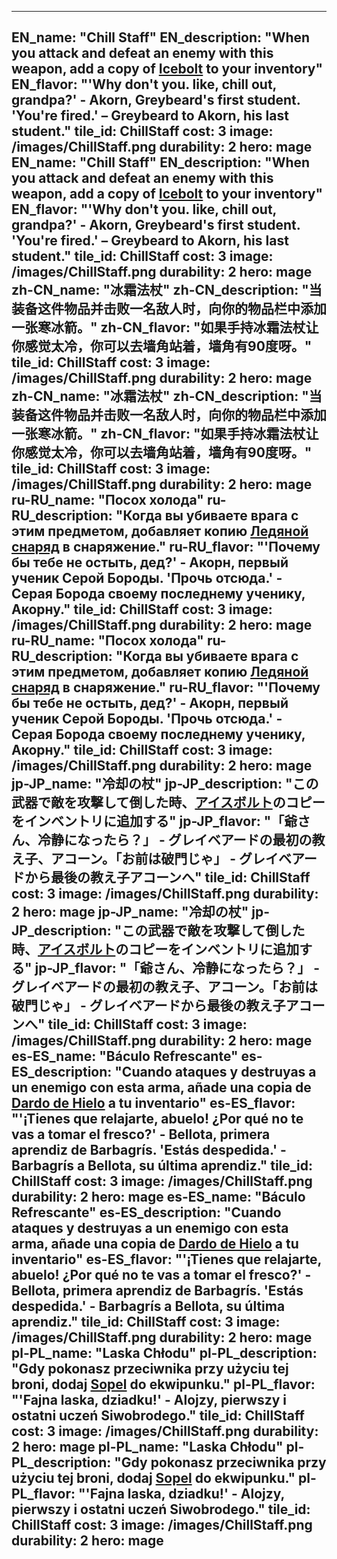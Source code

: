 ---

EN_name: "Chill Staff"
EN_description: "When you attack and defeat an enemy with this weapon, add a copy of <a href = '../en/abilities#Icebolt'>Icebolt</a> to your inventory"
EN_flavor: "'Why don't you. like, chill out, grandpa?' - Akorn, Greybeard's first student.   'You're fired.' – Greybeard to Akorn, his last student."
tile_id: ChillStaff
cost: 3
image: /images/ChillStaff.png
durability: 2
hero: mage
EN_name: "Chill Staff"
EN_description: "When you attack and defeat an enemy with this weapon, add a copy of <a href = '../en/abilities#Icebolt'>Icebolt</a> to your inventory"
EN_flavor: "'Why don't you. like, chill out, grandpa?' - Akorn, Greybeard's first student.   'You're fired.' – Greybeard to Akorn, his last student."
tile_id: ChillStaff
cost: 3
image: /images/ChillStaff.png
durability: 2
hero: mage
zh-CN_name: "冰霜法杖"
zh-CN_description: "当装备这件物品并击败一名敌人时，向你的物品栏中添加一张寒冰箭。"
zh-CN_flavor: "如果手持冰霜法杖让你感觉太冷，你可以去墙角站着，墙角有90度呀。"
tile_id: ChillStaff
cost: 3
image: /images/ChillStaff.png
durability: 2
hero: mage
zh-CN_name: "冰霜法杖"
zh-CN_description: "当装备这件物品并击败一名敌人时，向你的物品栏中添加一张寒冰箭。"
zh-CN_flavor: "如果手持冰霜法杖让你感觉太冷，你可以去墙角站着，墙角有90度呀。"
tile_id: ChillStaff
cost: 3
image: /images/ChillStaff.png
durability: 2
hero: mage
ru-RU_name: "Посох холода"
ru-RU_description: "Когда вы убиваете врага с этим предметом, добавляет копию <a href = '../ru_ru/abilities#Icebolt'>Ледяной снаряд</a> в снаряжение."
ru-RU_flavor: "'Почему бы тебе не остыть, дед?' - Акорн, первый ученик Серой Бороды. 'Прочь отсюда.' - Серая Борода своему последнему ученику, Акорну."
tile_id: ChillStaff
cost: 3
image: /images/ChillStaff.png
durability: 2
hero: mage
ru-RU_name: "Посох холода"
ru-RU_description: "Когда вы убиваете врага с этим предметом, добавляет копию <a href = '../ru_ru/abilities#Icebolt'>Ледяной снаряд</a> в снаряжение."
ru-RU_flavor: "'Почему бы тебе не остыть, дед?' - Акорн, первый ученик Серой Бороды. 'Прочь отсюда.' - Серая Борода своему последнему ученику, Акорну."
tile_id: ChillStaff
cost: 3
image: /images/ChillStaff.png
durability: 2
hero: mage
jp-JP_name: "冷却の杖"
jp-JP_description: "この武器で敵を攻撃して倒した時、<a href = '../jp_jp/abilities#Icebolt'>アイスボルト</a>のコピーをインベントリに追加する"
jp-JP_flavor: "「爺さん、冷静になったら？」 - グレイベアードの最初の教え子、アコーン。「お前は破門じゃ」 - グレイベアードから最後の教え子アコーンへ"
tile_id: ChillStaff
cost: 3
image: /images/ChillStaff.png
durability: 2
hero: mage
jp-JP_name: "冷却の杖"
jp-JP_description: "この武器で敵を攻撃して倒した時、<a href = '../jp_jp/abilities#Icebolt'>アイスボルト</a>のコピーをインベントリに追加する"
jp-JP_flavor: "「爺さん、冷静になったら？」 - グレイベアードの最初の教え子、アコーン。「お前は破門じゃ」 - グレイベアードから最後の教え子アコーンへ"
tile_id: ChillStaff
cost: 3
image: /images/ChillStaff.png
durability: 2
hero: mage
es-ES_name: "Báculo Refrescante"
es-ES_description: "Cuando ataques y destruyas a un enemigo con esta arma, añade una copia de <a href = '../es_es/abilities#Icebolt'>Dardo de Hielo</a> a tu inventario"
es-ES_flavor: "'¡Tienes que relajarte, abuelo! ¿Por qué no te vas a tomar el fresco?' - Bellota, primera aprendiz de Barbagrís.  'Estás despedida.' - Barbagrís a Bellota, su última aprendiz."
tile_id: ChillStaff
cost: 3
image: /images/ChillStaff.png
durability: 2
hero: mage
es-ES_name: "Báculo Refrescante"
es-ES_description: "Cuando ataques y destruyas a un enemigo con esta arma, añade una copia de <a href = '../es_es/abilities#Icebolt'>Dardo de Hielo</a> a tu inventario"
es-ES_flavor: "'¡Tienes que relajarte, abuelo! ¿Por qué no te vas a tomar el fresco?' - Bellota, primera aprendiz de Barbagrís.  'Estás despedida.' - Barbagrís a Bellota, su última aprendiz."
tile_id: ChillStaff
cost: 3
image: /images/ChillStaff.png
durability: 2
hero: mage
pl-PL_name: "Laska Chłodu"
pl-PL_description: "Gdy pokonasz przeciwnika przy użyciu tej broni, dodaj <a href = '../pl_pl/abilities#Icebolt'>Sopel</a> do ekwipunku."
pl-PL_flavor: "'Fajna laska, dziadku!' - Alojzy, pierwszy i ostatni uczeń Siwobrodego."
tile_id: ChillStaff
cost: 3
image: /images/ChillStaff.png
durability: 2
hero: mage
pl-PL_name: "Laska Chłodu"
pl-PL_description: "Gdy pokonasz przeciwnika przy użyciu tej broni, dodaj <a href = '../pl_pl/abilities#Icebolt'>Sopel</a> do ekwipunku."
pl-PL_flavor: "'Fajna laska, dziadku!' - Alojzy, pierwszy i ostatni uczeń Siwobrodego."
tile_id: ChillStaff
cost: 3
image: /images/ChillStaff.png
durability: 2
hero: mage
---